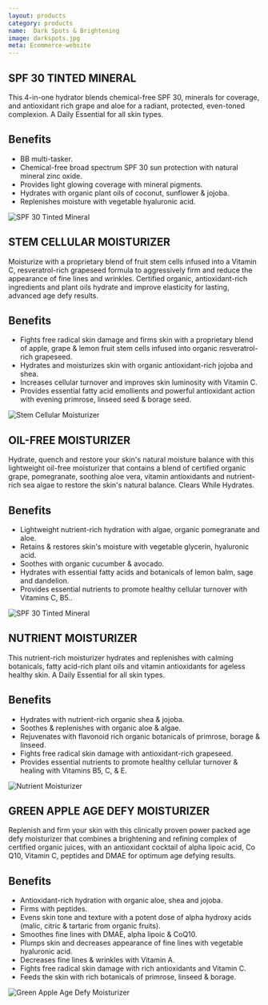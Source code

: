 ```yaml
---
layout: products
category: products 
name:  ‎Dark Spots & Brightening
image: darkspots.jpg
meta: Ecommerce-website
---
```


## SPF 30 TINTED MINERAL 

This 4-in-one hydrator blends chemical-free SPF 30, minerals for coverage, and antioxidant rich grape and aloe for a radiant, protected, even-toned complexion. A Daily Essential for all skin types.

## Benefits


- BB multi-tasker.
- Chemical-free broad spectrum SPF 30 sun protection with natural mineral zinc oxide.
- Provides light glowing coverage with mineral pigments.
- Hydrates with organic plant oils of coconut, sunflower & jojoba.
- Replenishes moisture with vegetable hyaluronic acid.

![SPF 30 Tinted Mineral](http://photos2.demandstudios.com/DM-Resize/photos.demandstudios.com/getty/article/56/120/78631360.jpg?h=450&w=620&keep_ratio=1)




## STEM CELLULAR MOISTURIZER  

Moisturize with a proprietary blend of fruit stem cells infused into a Vitamin C, resveratrol-rich grapeseed formula to aggressively firm and reduce the appearance of fine lines and wrinkles. Certified organic, antioxidant-rich ingredients and plant oils hydrate and improve elasticity for lasting, advanced age defy results.

## Benefits

- Fights free radical skin damage and firms skin with a proprietary blend of apple, grape & lemon fruit stem cells infused into organic resveratrol-rich grapeseed.
- Hydrates and moisturizes skin with organic antioxidant-rich jojoba and shea.
- Increases cellular turnover and improves skin luminosity with Vitamin C.
- Provides essential fatty acid emollients and powerful antioxidant action with evening primrose, linseed seed & borage seed.

![Stem Cellular Moisturizer](http://st1.health.india.com/wp-content/uploads/2012/11/Moisturizer.jpg)





## OIL-FREE MOISTURIZER

Hydrate, quench and restore your skin's natural moisture balance with this lightweight oil-free moisturizer that contains a blend of certified organic grape, pomegranate, soothing aloe vera, vitamin antioxidants and nutrient-rich sea algae to restore the skin's natural balance. Clears While Hydrates.

## Benefits

- Lightweight nutrient-rich hydration with algae, organic pomegranate and aloe.
- Retains & restores skin's moisture with vegetable glycerin, hyaluronic acid.
- Soothes with organic cucumber & avocado.
- Hydrates with essential fatty acids and botanicals of lemon balm, sage and dandelion.
- Provides essential nutrients to promote healthy cellular turnover with Vitamins C, B5..

![SPF 30 Tinted Mineral](http://photos2.demandstudios.com/DM-Resize/photos.demandstudios.com/getty/article/56/120/78631360.jpg?h=450&w=620&keep_ratio=1)





## NUTRIENT MOISTURIZER 

This nutrient-rich moisturizer hydrates and replenishes with calming botanicals, fatty acid-rich plant oils and vitamin antioxidants for ageless healthy skin. A Daily Essential for all skin types.

## Benefits

- Hydrates with nutrient-rich organic shea & jojoba.
- Soothes & replenishes with organic aloe & algae.
- Rejuvenates with flavonoid rich organic botanicals of primrose, borage & linseed.
- Fights free radical skin damage with antioxidant-rich grapeseed.
- Provides essential nutrients to promote healthy cellular turnover & healing with Vitamins B5, C, & E.

![Nutrient Moisturizer](http://www.acnease.com/picts/blog/65.jpg)






## GREEN APPLE AGE DEFY MOISTURIZER 

Replenish and firm your skin with this clinically proven power packed age defy moisturizer that combines a brightening and refining complex of certified organic juices, with an antioxidant cocktail of alpha lipoic acid, Co Q10, Vitamin C, peptides and DMAE for optimum age defying results.

## Benefits

- Antioxidant-rich hydration with organic aloe, shea and jojoba.
- Firms with peptides.
- Evens skin tone and texture with a potent dose of alpha hydroxy acids (malic, citric & tartaric from organic fruits).
- Smoothes fine lines with DMAE, alpha lipoic & CoQ10.
- Plumps skin and decreases appearance of fine lines with vegetable hyaluronic acid.
- Decreases fine lines & wrinkles with Vitamin A.
- Fights free radical skin damage with rich antioxidants and Vitamin C.
- Feeds the skin with rich botanicals of primrose, linseed & borage.

![Green Apple Age Defy Moisturizer](http://lifecellproducts.com/wp-content/uploads/2014/01/What-Is-Tinted-Moisturizer.png)


